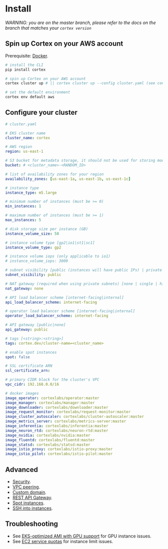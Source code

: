 # Install

_WARNING: you are on the master branch, please refer to the docs on the branch that matches your `cortex version`_

## Spin up Cortex on your AWS account

Prerequisite: [Docker](https://docs.docker.com/install).

```bash
# install the CLI
pip install cortex

# spin up Cortex on your AWS account
cortex cluster up # || cortex cluster up --config cluster.yaml (see configuration options below)

# set the default environment
cortex env default aws
```

## Configure your cluster

<!-- CORTEX_VERSION_MINOR x6 -->
<!-- CORTEX_VERSION_BRANCH_STABLE -->

```yaml
# cluster.yaml

# EKS cluster name
cluster_name: cortex

# AWS region
region: us-east-1

# S3 bucket for metadata storage, it should not be used for storing models
bucket: # <cluster_name>-<RANDOM_ID>

# list of availability zones for your region
availability_zones: [us-east-1a, us-east-1b, us-east-1c]

# instance type
instance_type: m5.large

# minimum number of instances (must be >= 0)
min_instances: 1

# maximum number of instances (must be >= 1)
max_instances: 5

# disk storage size per instance (GB)
instance_volume_size: 50

# instance volume type [gp2|io1|st1|sc1]
instance_volume_type: gp2

# instance volume iops (only applicable to io1)
# instance_volume_iops: 3000

# subnet visibility [public (instances will have public IPs) | private (instances will not have public IPs)]
subnet_visibility: public

# NAT gateway (required when using private subnets) [none | single | highly_available (a NAT gateway per availability zone)]
nat_gateway: none

# API load balancer scheme [internet-facing|internal]
api_load_balancer_scheme: internet-facing

# operator load balancer scheme [internet-facing|internal]
operator_load_balancer_scheme: internet-facing

# API gateway [public|none]
api_gateway: public

# tags [<string>:<string>]
tags: cortex.dev/cluster-name=<cluster_name>

# enable spot instances
spot: false

# SSL certificate ARN
ssl_certificate_arn:

# primary CIDR block for the cluster's VPC
vpc_cidr: 192.168.0.0/16

# docker images
image_operator: cortexlabs/operator:master
image_manager: cortexlabs/manager:master
image_downloader: cortexlabs/downloader:master
image_request_monitor: cortexlabs/request-monitor:master
image_cluster_autoscaler: cortexlabs/cluster-autoscaler:master
image_metrics_server: cortexlabs/metrics-server:master
image_inferentia: cortexlabs/inferentia:master
image_neuron_rtd: cortexlabs/neuron-rtd:master
image_nvidia: cortexlabs/nvidia:master
image_fluentd: cortexlabs/fluentd:master
image_statsd: cortexlabs/statsd:master
image_istio_proxy: cortexlabs/istio-proxy:master
image_istio_pilot: cortexlabs/istio-pilot:master
```

## Advanced

* [Security](security.md).
* [VPC peering](vpc-peering.md).
* [Custom domain](custom-domain.md).
* [REST API Gateway](rest-api-gateway.md).
* [Spot instances](spot.md).
* [SSH into instances](ssh.md).

## Troubleshooting

* See [EKS-optimized AMI with GPU support](https://aws.amazon.com/marketplace/pp/B07GRHFXGM) for GPU instance issues.
* See [EC2 service quotas](https://docs.aws.amazon.com/AWSEC2/latest/UserGuide/ec2-resource-limits.html) for instance limit issues.
